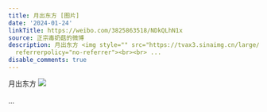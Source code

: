 ```yaml
---
title: 月出东方 [图片]
date: '2024-01-24'
linkTitle: https://weibo.com/3825863518/NDkQLhN1x
source: 正宗毒奶菇的微博
description: 月出东方 <img style="" src="https://tvax3.sinaimg.cn/large/e40a0b5ely1hm4tb7kbttj21400u0agz.jpg"
  referrerpolicy="no-referrer"><br><br> ...
disable_comments: true
---
```

月出东方 <img style="" src="https://tvax3.sinaimg.cn/large/e40a0b5ely1hm4tb7kbttj21400u0agz.jpg" referrerpolicy="no-referrer"><br><br> ...
